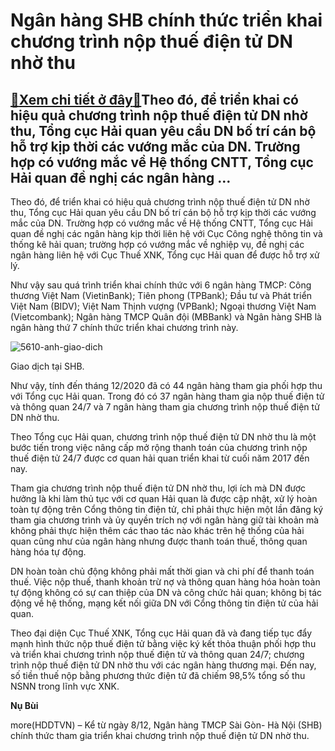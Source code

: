 Ngân hàng SHB chính thức triển khai chương trình nộp thuế điện tử DN nhờ thu
============================================================================

[:gift:Xem chi tiết ở đây:gift:](https://hddtvn.com/ngan-hang-shb-chinh-thuc-trien-khai-chuong-trinh-nop-thue-dien-tu-dn-nho-thu-2/)Theo đó, để triển khai có hiệu quả chương trình nộp thuế điện tử DN nhờ thu, Tổng cục Hải quan yêu cầu DN bố trí cán bộ hỗ trợ kịp thời các vướng mắc của DN. Trường hợp có vướng mắc về Hệ thống CNTT, Tổng cục Hải quan đề nghị các ngân hàng …
-------------------------------------------------------------------------------------------------------------------------------------------------------------------------------------------------------------------------------------------------


Theo đó, để triển khai có hiệu quả chương trình nộp thuế điện tử DN nhờ thu, Tổng cục Hải quan yêu cầu DN bố trí cán bộ hỗ trợ kịp thời các vướng mắc của DN. Trường hợp có vướng mắc về Hệ thống CNTT, Tổng cục Hải quan đề nghị các ngân hàng kịp thời liên hệ với Cục Công nghệ thông tin và thống kê hải quan; trường hợp có vướng mắc về nghiệp vụ, đề nghị các ngân hàng liên hệ với Cục Thuế XNK, Tổng cục Hải quan để được hỗ trợ xử lý.


Như vậy sau quá trình triển khai chính thức với 6 ngân hàng TMCP: Công thương Việt Nam (VietinBank); Tiên phong (TPBank); Đầu tư và Phát triển Việt Nam (BIDV); Việt Nam Thịnh vượng (VPBank); Ngoại thương Việt Nam (Vietcombank); Ngân hàng TMCP Quân đội (MBBank) và Ngân hàng SHB là ngân hàng thứ 7 chính thức triển khai chương trình này.





![5610-anh-giao-dich](https://hddtvn.com/wp-content/uploads/2021/01/5610_ANH_GIAO_DICH.jpg "Giao dịch tại SHB.")


Giao dịch tại SHB.



Như vậy, tính đến tháng 12/2020 đã có 44 ngân hàng tham gia phối hợp thu với Tổng cục Hải quan. Trong đó có 37 ngân hàng tham gia nộp thuế điện tử và thông quan 24/7 và 7 ngân hàng tham gia chương trình nộp thuế điện tử DN nhờ thu.


Theo Tổng cục Hải quan, chương trình nộp thuế điện tử DN nhờ thu là một bước tiến trong việc nâng cấp mở rộng thanh toán của chương trình nộp thuế điện tử 24/7 được cơ quan hải quan triển khai từ cuối năm 2017 đến nay.


Tham gia chương trình nộp thuế điện tử DN nhờ thu, lợi ích mà DN được hưởng là khi làm thủ tục với cơ quan Hải quan là được cập nhật, xử lý hoàn toàn tự động trên Cổng thông tin điện tử, chỉ phải thực hiện một lần đăng ký tham gia chương trình và ủy quyền trích nợ với ngân hàng giữ tài khoản mà không phải thực hiện thêm các thao tác nào khác trên hệ thống của hải quan cũng như của ngân hàng nhưng được thanh toán thuế, thông quan hàng hóa tự động.


DN hoàn toàn chủ động không phải mất thời gian và chi phí để thanh toán thuế. Việc nộp thuế, thanh khoản trừ nợ và thông quan hàng hóa hoàn toàn tự động không có sự can thiệp của DN và công chức hải quan; không bị tác động về hệ thống, mạng kết nối giữa DN với Cổng thông tin điện tử của hải quan.


Theo đại diện Cục Thuế XNK, Tổng cục Hải quan đã và đang tiếp tục đẩy mạnh hình thức nộp thuế điện tử bằng việc ký kết thỏa thuận phối hợp thu và triển khai chương trình nộp thuế điện tử và thông quan 24/7; chương trình nộp thuế điện tử DN nhờ thu với các ngân hàng thương mại. Đến nay, số tiền thuế nộp bằng phương thức điện tử đã chiếm 98,5% tổng số thu NSNN trong lĩnh vực XNK.




**Nụ Bùi**



more(HDDTVN) – Kể từ ngày 8/12, Ngân hàng TMCP Sài Gòn- Hà Nội (SHB) chính thức tham gia triển khai chương trình nộp thuế điện tử DN nhờ thu.

